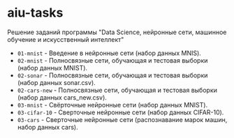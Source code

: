 # aiu-tasks
Решение заданий программы "Data Science, нейронные сети, машинное обучение и искусственный интеллект"

- `01-mnist` - Введение в нейронные сети (набор данных MNIS).
- `02-mnist` - Полносвязные сети, обучающая и тестовая выборки (набор данных MNIST).
- `02-sonar` - Полносвязные сети, обучающая и тестовая выборки (набор данных sonar.csv).
- `02-cars-new` - Полносвязные сети, обучающая и тестовая выборки (набор данных cars_new.csv).
- `03-mnist` - Свёрточные нейронные сети (набор данных MNIST).
- `03-cifar-10` - Сверточные нейронные сети (набор данных CIFAR-10).
- `03-cars` - Сверточные нейронные сети (распознавание марок машин, набор данных cars).